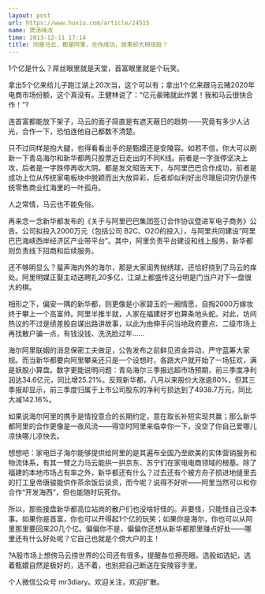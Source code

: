 ```yaml
---
layout: post
url: https://www.huxiu.com/article/24515
name: 煲汤味浓
time: 2013-12-11 17:14
title: 同是马云，都是阿里，合作成功，效果却大相径庭？
---
```

1个亿是什么？屌丝眼里就是天堂，首富眼里就是个玩笑。

拿出5个亿来给儿子跑江湖上20次当，这个可以有；拿出1个亿来跟马云赌2020年电商市场份额，这个真没有。王健林说了：“亿元豪赌就此作罢！我和马云很快合作！”?

连首富都能放下架子，马云的面子简直是有遮天蔽日的趋势——究竟有多少人沾光，合作一下，恐怕连他自己都数不清楚。

只不过同样是抱大腿，也得看看出手的是甄嬛还是安陵容。如若不信，你大可以刷新一下青岛海尔和新华都两只股票近日走出的不同K线。前者是一字涨停坚决上攻，后者是一字跌停再收大阴。都是发文昭告天下，与阿里巴巴合作成功，前者是成功上位从传统家电板块中脱颖而出大放异彩，后者却似利好出尽理屈词穷仍是传统零售商业红海里的一叶孤舟。

人之常情，马云也不能免俗。

再来念一念新华都发布的《关于与阿里巴巴集团签订合作协议暨进军电子商务》公告。公司拟投入2000万元（包括公司 B2C、O2O的投入），与阿里共同建设“阿里巴巴海峡西岸经济区产业带平台”。其中，阿里负责平台建设和线上服务，新华都则负责线下招商和后续服务。

还不够明显么？蜚声海内外的海尔，那是大家闺秀抛绣球，还恰好挠到了马云的痒处。阿里明媒正娶主动送聘礼20多亿，江湖上都盛传这分明是门当户对下一盘很大的棋。

相形之下，偏安一隅的新华都，则更像是小家碧玉的一厢情愿，自掏2000万嫁妆终于攀上一个高富帅。阿里半推半就，人家在福建好歹也算条地头蛇。对此，坊间热议的不过是绩差股自谋出路讲故事，以此为由伸手问当地政府要点、二级市场上再找散户骗一点，有钱没钱、洗洗脸过年……

海尔阿里联姻的消息保密工夫做足，公告发布之前鲜见资金异动，严守蓝筹大家规。而当新华都要向阿里攀亲还只是一个设想时，各路大户就开始了一场狂欢，满是妖股小算盘。数字更能说明问题：青岛海尔三季报远超市场预期，前三季度净利润达34.6亿元，同比增25.21%。反观新华都，八月以来股价大涨逾80%，但其三季报却显示，前三季度归属于上市公司股东的净利亏损达到了4938.7万元，同比大减142.16%。

如果说海尔阿里的携手是情投意合的长期约定，意在取长补短实现共赢；那么新华都阿里的合作更像是一夜风流——得空时阿里来临幸你一下，没空了你自己爱哪儿凉快哪儿凉快去。

想想吧：家电巨子海尔能够提供给阿里的是其遍布全国乃至欧美的实体营销服务和物流体系，有其一臂之力马云能拱一拱京东、苏宁们在家电电商领域的根基。除了福建的本地市场占有率之外，新华都还有什么？过去还有个被方舟子损进地缝里去的打工皇帝唐骏能供作茶余饭后谈资，而今呢？说得不好听——阿里当然可以和你合作“开发海西”，但也能随时玩死你。

所以，那些接盘新华都高位站岗的散户们也没啥好怪的。非要怪，只能怪自己没本事。如果你是首富，你也可以开得起1个亿的玩笑；如果你是海尔，你也可以从阿里那里要回来20几个亿。偏偏你不是，偏偏你还想从新华都那里赚点好处——哪里还有什么好处呢？它自己也就是个傍大户的主！

?A股市场上想傍马云捞世界的公司还有很多，提醒各位擦亮眼。选股如选妃，选着甄嬛自然是极好的，选不着，也别把自己断送在安陵容手里。

个人微信公众号 mr3diary。欢迎关注，欢迎扩散。


